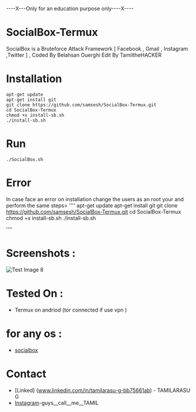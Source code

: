 ----X---Only for an education purpose only----X----
# SocialBox-Termux
SocialBox is a Bruteforce Attack Framework [ Facebook , Gmail , Instagram ,Twitter ] , Coded By Belahsan Ouerghi Edit By TamiltheHACKER
# Installation
```
apt-get update
apt-get install git
git clone https://github.com/samsesh/SocialBox-Termux.git 
cd SocialBox-Termux
chmod +x install-sb.sh
./install-sb.sh
```
# Run
```
./SocialBox.sh
```
# Error
  In case face an error on installation change the users as an root your and perform the same steps>
  ''''
 apt-get update
apt-get install git
git clone https://github.com/samsesh/SocialBox-Termux.git 
cd SocialBox-Termux
chmod +x install-sb.sh
./install-sb.sh

''''
  
# Screenshots :
![Test Image 8](https://github.com/samsesh/SocialBox-Termux/blob/master/Screenshots/sb.png)
# Tested On :
* Termux on andriod (tor connected if use vpn )
# for any os :
* [socialbox](https://github.com/samsesh/SocialBox)
# Contact
* [Linked] (www.linkedin.com/in/tamilarasu-g-bb75661ab) - TAMILARASU G
* [Instagram](https://instagram.com/guys__call__me__tamil?igshid=YmMyMTA2M2Y=)-guys__call__me__TAMIL

